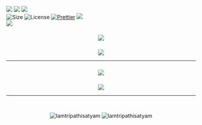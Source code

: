 ![](https://forthebadge.com/images/badges/for-you.svg)
![](http://ForTheBadge.com/images/badges/made-with-c.svg)
![](https://forthebadge.com/images/badges/built-by-developers.svg)</br>
![Size](https://img.shields.io/github/repo-size/Iamtripathisatyam/C_Programming_Mini_Projects?color=red&label=Repo%20Size%20)
![License](https://img.shields.io/badge/License-MIT-red.svg)
[![Prettier](https://img.shields.io/badge/Code%20Style-Prettier-red.svg)](https://github.com/prettier/prettier)
![](https://img.shields.io/tokei/lines/github/Iamtripathisatyam/C_Programming_Mini_Projects?color=red&label=Lines%20of%20Code)</br>
![](https://profile-counter.glitch.me/{Battery_Charge_Notifier}/count.svg)

### <h3 align="center"><a href="https://github.com/Iamtripathisatyam/C_Programming_Mini_Projects/blob/main/Mini%20Projects/ATM/ATM_System.c"><img src="https://img.shields.io/badge/-ATM MACHINE-black?logo=c&logoColor=yellow&style=flat-square"></a><h3/>

<p align="center">
<a href="https://github.com/Iamtripathisatyam/C_Programming_Mini_Projects/blob/main/Mini%20Projects/ATM/ATM_System.c"><img src="https://icons.iconarchive.com/icons/google/noto-emoji-symbols/128/73014-ATM-sign-icon.png" /></a>
</p>

___________________________

### <h3 align="center"><a href="https://github.com/Iamtripathisatyam/C_Programming_Mini_Projects/blob/main/Mini%20Projects/Bank/Bank_Management_System.c"><img src="https://img.shields.io/badge/-BANK MANAGEMENT SYSTEM-black?logo=c&logoColor=yellow&style=flat-square"></a><h3/>

<p align="center">
<a href="https://github.com/Iamtripathisatyam/C_Programming_Mini_Projects/blob/main/Mini%20Projects/Bank/Bank_Management_System.c"><img src="https://icons.iconarchive.com/icons/hopstarter/sleek-xp-basic/128/Bank-Check-icon.png" /></a>
</p>

___________________________

<br/>
<p align="center">
<img src="https://badges.pufler.dev/updated/Iamtripathisatyam/C_Programming_Mini_Projects?style=for-the-badge&logo=github&logoColor=yellow" alt=Iamtripathisatyam />
<img src="https://badges.pufler.dev/created/Iamtripathisatyam/C_Programming_Mini_Projects?style=for-the-badge&logo=github&logoColor=yellow" alt=Iamtripathisatyam />
</p>
